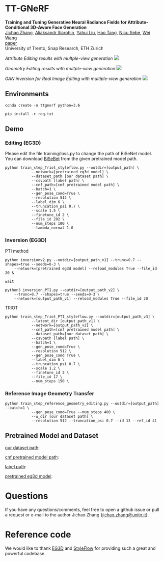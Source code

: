 # TT-GNeRF
**Training and Tuning Generative Neural Radiance Fields for Attribute-Conditional 3D-Aware Face Generation**  
[Jichao Zhang](https://zhangqianhui.github.io/), [Aliaksandr Siarohin](https://scholar.google.com/citations?user=uMl5-k4AAAAJ&hl=en), [Yahui Liu](https://scholar.google.com/citations?hl=en&user=P8qd0rEAAAAJ), [Hao Tang](https://scholar.google.com/citations?user=9zJkeEMAAAAJ&hl=en), 
[Nicu Sebe](http://disi.unitn.it/~sebe/), [Wei Wang](https://weiwangtrento.github.io/) <br>
[paper](https://arxiv.org/pdf/2208.12550.pdf) <br>
University of Trento, Snap Research, ETH Zurich

*Attribute Editing results with multple-view generation*
![](./imgs/teaser_opti.gif)

*Geometry Editing results with multple-view generation*
![](./imgs/geometry.gif)

*GAN inversion for Real Image Editing with multiple-view generation*
![](./imgs/real.gif)

## Environments

```
conda create -n ttgnerf python=3.6
```
```
pip install -r req.txt
```

## Demo 


### Editing (EG3D)

Please edit the file training/loss.py to change the path of BiSeNet model. You can download [BiSeBet](https://drive.google.com/file/d/1s887f2x2rYGVOVgwB-Tusas7CB1KQu2E/view?usp=drive_link) from the given pretrained
model path.
```
python train_step_Triot_styleflow.py --outdir=[output_path] \
            --network=[pretrained eg3d model] \
            --dataset_path [our dataset path] \
            --csvpath [label path] \
            --cnf_path=[cnf pretrained model path] \
            --batch=1 \
            --gen_pose_cond=True \
            --resolution 512 \
            --label_dim 6 \
            --truncation_psi 0.7 \
            --scale 1.5 \
            --finetune_id 2 \
            --file_id 202 \
            --num_steps 100 \
            --lambda_normal 1.0
```

### Inversion (EG3D)

PTI method
```
python inversionv2.py --outdir=[output_path_v1] --trunc=0.7 --shapes=true --seeds=0-3 \
    --network=[pretrained eg3d model] --reload_modules True --file_id 20 &

wait

python3 inversion_PTI.py --outdir=[output_path_v2] \
    --trunc=0.7 --shapes=true --seeds=0-3 \
    --network=[output_path_v1] --reload_modules True --file_id 20

```

TRIOT
```
python train_step_Triot_PTI_styleflow.py --outdir=[output_path_v3] \
            --latent_dir [output_path_v1] \
            --network=[output_path_v2] \
            --cnf_path=[cnf pretrained model path] \
            --dataset_path=[our dataset path] \
            --csvpath [label path] \
            --batch=1 \
            --gen_pose_cond=True \
            --resolution 512 \
            --gen_pose_cond True \
            --label_dim 6 \
            --truncation_psi 0.7 \
            --scale 1.2 \
            --finetune_id 3 \
            --file_id 17 \
            --num_steps 150 \
```

### Reference Image Geometry Transfer

```
python train_step_reference_geometry_editing.py --outdir=[output_path] --batch=1 \
            --gen_pose_cond=True --num_steps 400 \
            --w_dir [our dataset path] \
            --resolution 512 --truncation_psi 0.7 --id 13 --ref_id 41
```

## Pretrained Model and Dataset

[our dataset path](https://drive.google.com/file/d/18pHM_MSp7CJ78SyXlVhRXXdLY7ivujGh/view?usp=drive_link):

[cnf pretrained model path](https://drive.google.com/file/d/1_8r71EGVUwi8REq-PWMP1BJh5OlU0LJh/view?usp=drive_link):

[label path](https://drive.google.com/file/d/1UhpkuvEE4XLUggv1nwBz9Rflpnpxo85y/view?usp=drive_link):

[pretrained eg3d model](https://drive.google.com/file/d/1uBWGRbnhMxuJCYVryV4YeEO4JxBJBoE_/view?usp=drive_link): 

# Questions

If you have any questions/comments, feel free to open a github issue or pull a request or e-mail to the author Jichao Zhang (jichao.zhang@unitn.it).

# Reference code

We would like to thank [EG3D](https://github.com/NVlabs/eg3d) and [StyleFlow](https://github.com/RameenAbdal/StyleFlow) for providing such a great and powerful codebase.